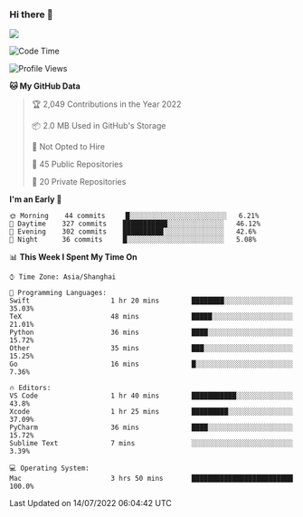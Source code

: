 ### Hi there 👋

<!--
**JJAYCHEN1e/jjaychen1e** is a ✨ _special_ ✨ repository because its `README.md` (this file) appears on your GitHub profile.

Here are some ideas to get you started:

- 🔭 I’m currently working on ...
- 🌱 I’m currently learning ...
- 👯 I’m looking to collaborate on ...
- 🤔 I’m looking for help with ...
- 💬 Ask me about ...
- 📫 How to reach me: ...
- 😄 Pronouns: ...
- ⚡ Fun fact: ...
-->

[![](https://github-readme-stats.vercel.app/api?username=jjaychen1e&show_icons=true)](https://github.com/jjaychen1e/github-readme-stats?count_private=true)

<!--START_SECTION:waka-->
![Code Time](http://img.shields.io/badge/Code%20Time-5%20hrs%202%20mins-blue)

![Profile Views](http://img.shields.io/badge/Profile%20Views-62-blue)

**🐱 My GitHub Data** 

> 🏆 2,049 Contributions in the Year 2022
 > 
> 📦 2.0 MB Used in GitHub's Storage 
 > 
> 🚫 Not Opted to Hire
 > 
> 📜 45 Public Repositories 
 > 
> 🔑 20 Private Repositories  
 > 
**I'm an Early 🐤** 

```text
🌞 Morning    44 commits     █░░░░░░░░░░░░░░░░░░░░░░░░   6.21% 
🌆 Daytime    327 commits    ███████████░░░░░░░░░░░░░░   46.12% 
🌃 Evening    302 commits    ██████████░░░░░░░░░░░░░░░   42.6% 
🌙 Night      36 commits     █░░░░░░░░░░░░░░░░░░░░░░░░   5.08%

```


📊 **This Week I Spent My Time On** 

```text
⌚︎ Time Zone: Asia/Shanghai

💬 Programming Languages: 
Swift                    1 hr 20 mins        ████████░░░░░░░░░░░░░░░░░   35.03% 
TeX                      48 mins             █████░░░░░░░░░░░░░░░░░░░░   21.01% 
Python                   36 mins             ████░░░░░░░░░░░░░░░░░░░░░   15.72% 
Other                    35 mins             ███░░░░░░░░░░░░░░░░░░░░░░   15.25% 
Go                       16 mins             █░░░░░░░░░░░░░░░░░░░░░░░░   7.36%

🔥 Editors: 
VS Code                  1 hr 40 mins        ███████████░░░░░░░░░░░░░░   43.8% 
Xcode                    1 hr 25 mins        █████████░░░░░░░░░░░░░░░░   37.09% 
PyCharm                  36 mins             ████░░░░░░░░░░░░░░░░░░░░░   15.72% 
Sublime Text             7 mins              ░░░░░░░░░░░░░░░░░░░░░░░░░   3.39%

💻 Operating System: 
Mac                      3 hrs 50 mins       █████████████████████████   100.0%

```


 Last Updated on 14/07/2022 06:04:42 UTC
<!--END_SECTION:waka-->
